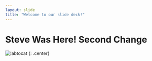 ```yaml
---
layout: slide
title: "Welcome to our slide deck!"
---
```


# Steve Was Here! Second Change


![labtocat](https://octodex.github.com/images/labtocat.png)
{: .center}
